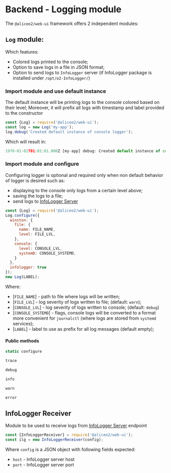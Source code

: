 # Backend - Logging module

The `@aliceo2/web-ui` framework offers 2 independent modules:

## `Log` module:
 Which features:
 * Colored logs printed to the console;
 * Option to save logs in a file in JSON format;
 * Option to send logs to `InfoLogger` server (if InfoLogger package is installed under `/opt/o2-InfoLogger/`)

### Import module and use default instance
The default instance will be printing logs to the console colored based on their level; Moreover, it will prefix all logs with timestamp and label provided to the constructor
```js
const {Log} = require('@aliceo2/web-ui');
const log = new Log('my-app');
log.debug('Created default instance of console logger');
```
Which will result in:
```js
1970-01-01T01:01:01.000Z [my-app] debug: Created default instance of console logger
```

### Import module and configure
Configuring logger is optional and required only when non default behavior of logger is desired such as:
- displaying to the console only logs from a certain level above;
- saving the logs to a file;
- send logs to [InfoLogger Server](https://github.com/AliceO2Group/InfoLogger/blob/master/doc/README.md)

```js
const {Log} = require('@aliceo2/web-ui');
Log.configure({
  winston: {
    file: {
      name: FILE_NAME, 
      level: FILE_LVL,
    }, 
    console: {
      level: CONSOLE_LVL,
      systemD: CONSOLE_SYSTEMD,
    }
  },
  infologger: true
});
new Log(LABEL);
```

Where:
  * [`FILE_NAME`] - path to file where logs will be written;
  * [`FILE_LVL`] - log severity of logs written to file; (default: `warn`);
  * [`CONSOLE_LVL`] - log severity of logs written to console; (default: `debug`)
  * [`CONSOLE_SYSTEMD`] - flags, console logs will be converted to a format more convenient for `journalctl` (where logs are stored from `systemd` services);
  * [`LABEL`] - label to use as prefix for all log messages (default empty);


#### Public methods

```js
static configure
```

```js
trace
```

```js
debug
```

```js
info
```

```js
warn
```

```js
error
```

## InfoLogger Receiver
Module to be used to receive logs from [InfoLogger Server](https://github.com/AliceO2Group/InfoLogger/blob/master/doc/README.md) endpoint

```js
const {InfoLoggerReceiver} = require('@aliceo2/web-ui');
const ilg = new InfoLoggerReceiver(config);
```
Where `config` is a JSON object with following fields expected:
  * `host` - InfoLogger server host
  * `port` - InfoLogger server port